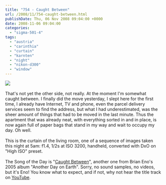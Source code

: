 ```yaml
---
title: "754 - Caught Between"
url: /2008/11/754-caught-between.html
publishDate: Thu, 06 Nov 2008 09:04:00 +0000
date: 2008-11-06 09:04:00
categories: 
  - "sigma-501-4"
tags: 
  - "austria"
  - "carinthia"
  - "curtain"
  - "karnten"
  - "night"
  - "nikon-d300"
  - "window"
---
```

<a href="https://d25zfm9zpd7gm5.cloudfront.net/1200x1200/2008/20081106_050357_DxO_raw.jpg" target="_blank"><img src="https://d25zfm9zpd7gm5.cloudfront.net/0600x0600/2008/20081106_050357_DxO_raw.jpg"/></a><br/><br/>That's not yet the other side, not really. At the moment I'm somewhat caught between. I finally did the move yesterday, I slept here for the first time, I already have Internet, TV and phone, even the parcel delivery services seem to find the address, but what I had underestimated, was the sheer amount of things that had to be moved in the last minute. Thus the apartment that was already neat, with everything sorted in and in place, is now again full of paper bags that stand in my way and wait to occupy my day. Oh well.<br/><br/> This is the curtain of the living room, one of a sequence of images taken this night at 5am: f1.4, 1/2s at ISO 3200, handheld, converted with DxO on "High ISO" preset.<br/><br/>The Song of the Day is "<a href="http://lyricwiki.org/Brian_Eno:Caught_Between" target="_blank">Caught Between</a>", another one from Brian Eno's 2005 album "Another Day on Earth". Sorry, no sound samples, no videos, but it's Eno! You know what to expect, and if not, why not hear the title track on <a href="http://www.youtube.com/watch?v=Bz9JmpULP3o&feature=related" target="_blank">YouTube</a>.
